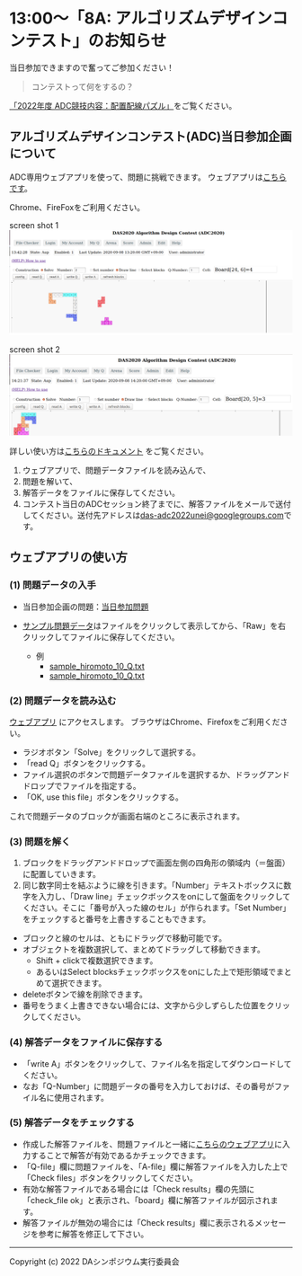 13:00〜「8A: アルゴリズムデザインコンテスト」のお知らせ
=====================================================

当日参加できますので奮ってご参加ください！

> コンテストって何をするの？

[「2022年度 ADC競技内容：配置配線パズル」](index.md#puzzle)をご覧ください。


アルゴリズムデザインコンテスト(ADC)当日参加企画について
--------------------------------------------

ADC専用ウェブアプリを使って、問題に挑戦できます。
ウェブアプリは[こちらです](https://dasadc.github.io/static/app/index.html#/edit)。

Chrome、FireFoxをご利用ください。

screen shot 1  
![adc-20200908.png](adc-20200908.png)

screen shot 2  
![adc-20200908-1.png](adc-20200908-1.png)

詳しい使い方は[こちらのドキュメント](https://github.com/dasadc/adc2019/blob/adc2020-yt/client-app/README.md#edit) をご覧ください。

1. ウェブアプリで、問題データファイルを読み込んで、
2. 問題を解いて、
3. 解答データをファイルに保存してください。
4. コンテスト当日のADCセッション終了までに、解答ファイルをメールで送付してください。送付先アドレスは<das-adc2022unei@googlegroups.com>です。


ウェブアプリの使い方
------------------------

### (1) 問題データの入手

- 当日参加企画の問題：[当日参加問題](docs/onsite_today.zip)

- [サンプル問題データ](https://github.com/dasadc/adc2019/tree/adc2020-yt/samples/Q)はファイルをクリックして表示してから、「Raw」を右クリックしてファイルに保存してください。
    - 例
        - [sample_hiromoto_10_Q.txt](https://github.com/dasadc/adc2019/raw/adc2020-yt/samples/Q/sample_hiromoto_10_Q.txt)
        - [sample_hiromoto_10_Q.txt](https://raw.githubusercontent.com/dasadc/adc2019/adc2020-yt/samples/Q/sample_hiromoto_10_Q.txt)


### (2) 問題データを読み込む

[ウェブアプリ](https://dasadc.github.io/static/app/index.html#/edit)
にアクセスします。
ブラウザはChrome、Firefoxをご利用ください。

- ラジオボタン「Solve」をクリックして選択する。
- 「read Q」ボタンをクリックする。
- ファイル選択のボタンで問題データファイルを選択するか、ドラッグアンドドロップでファイルを指定する。
- 「OK, use this file」ボタンをクリックする。

これで問題データのブロックが画面右端のところに表示されます。


### (3) 問題を解く

1. ブロックをドラッグアンドドロップで画面左側の四角形の領域内（＝盤面）に配置していきます。
2. 同じ数字同士を結ぶように線を引きます。「Number」テキストボックスに数字を入力し、「Draw line」チェックボックスをonにして盤面をクリックしてください。そこに「番号が入った線のセル」が作られます。「Set Number」をチェックすると番号を上書きすることもできます。

- ブロックと線のセルは、ともにドラッグで移動可能です。
- オブジェクトを複数選択して、まとめてドラッグして移動できます。
    - Shift + clickで複数選択できます。
    - あるいはSelect blocksチェックボックスをonにした上で矩形領域でまとめて選択できます。
- deleteボタンで線を削除できます。
- 番号をうまく上書きできない場合には、文字から少しずらした位置をクリックしてください。


### (4) 解答データをファイルに保存する

- 「write A」ボタンをクリックして、ファイル名を指定してダウンロードしてください。
- なお「Q-Number」に問題データの番号を入力しておけば、その番号がファイル名に使用されます。

### (5) 解答データをチェックする

- 作成した解答ファイルを、問題ファイルと一緒に[こちらのウェブアプリ](https://das-adc.appspot.com/static/app/index.html#/file-checker)に入力することで解答が有効であるかチェックできます。
- 「Q-file」欄に問題ファイルを、「A-file」欄に解答ファイルを入力した上で「Check files」ボタンをクリックしてください。
- 有効な解答ファイルである場合には「Check results」欄の先頭に「check_file ok」と表示され、「board」欄に解答ファイルが図示されます。
- 解答ファイルが無効の場合には「Check results」欄に表示されるメッセージを参考に解答を修正して下さい。

---
Copyright (c) 2022 DAシンポジウム実行委員会

